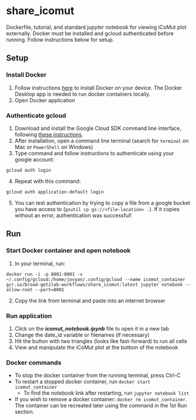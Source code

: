 # share_icomut
Dockerfile, tutorial, and standard jupyter notebook for viewing iCoMut plot externally. Docker must be installed and gcloud authenticated before running. Follow instructions below for setup.

## Setup
### Install Docker
1) Follow instructions [here](https://docs.docker.com/get-docker/) to install Docker on your device. The Docker Desktop app is needed to run docker containers locally.
2) Open Docker application

### Authenticate gcloud
1) Download and install the Google Cloud SDK command line interface, following [these instructions](https://cloud.google.com/sdk/docs/install-sdk).
2) After installation, open a command line terminal (search for `terminal` on Mac or `PowerShell` on Windows)
3) Type command and follow instructions to authenticate using your google account:
```
gcloud auth login
``` 
4) Repeat with this command:
```
gcloud auth application-default login
```
5) You can test authentication by trying to copy a file from a google bucket you have access to (`gsutil cp gs://<file-location> .`). If it copies without an error, authentication was successful!

## Run
### Start Docker container and open notebook
1) In your terminal, run:
```
docker run -i -p 8001:8001 -v ~/.config/gcloud:/home/jovyan/.config/gcloud --name icomut_container gcr.io/broad-getzlab-workflows/share_icomut:latest jupyter notebook --allow-root --port=8001
```
2) Copy the link from terminal and paste into an internet browser

### Run application
1) Click on the ***icomut_notebook.ipynb*** file to open it in a new tab
2) Change the date_id variable or filenames (if necessary) 
3) Hit the button with two triangles (looks like fast-forward) to run all cells
4) View and manipulate the iCoMut plot at the bottom of the notebook

### Docker commands
- To stop the docker container from the running terminal, press Ctrl-C
- To restart a stopped docker container, run `docker start icomut_container`
  - To find the notebook link after restarting, run `jupyter notebook list`
- If you wish to remove a docker container: `docker rm icomut_container`. The container can be recreated later using the command in the 1st Run section.
